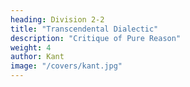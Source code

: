 ```yaml
---
heading: Division 2-2
title: "Transcendental Dialectic"
description: "Critique of Pure Reason"
weight: 4
author: Kant
image: "/covers/kant.jpg"
---
```


<!-- ---
title: "Introduction"
description: "THE DIALECTICAL PROCEDURE OF PURE REASON"
weight: 2
author: Kant
image: "/covers/kant.jpg"
---
 -->